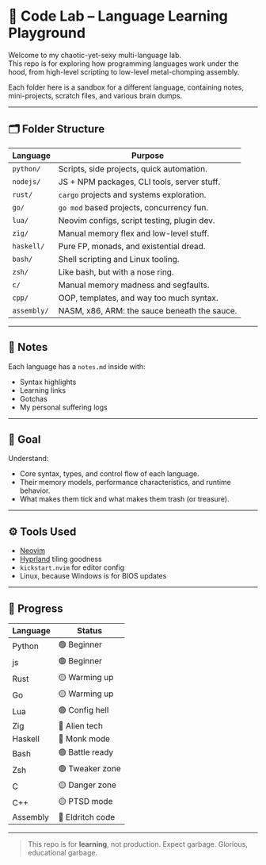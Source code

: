 # 🧪 Code Lab – Language Learning Playground

Welcome to my chaotic-yet-sexy multi-language lab.  
This repo is for exploring how programming languages work under the hood, from high-level scripting to low-level metal-chomping assembly.

Each folder here is a sandbox for a different language, containing notes, mini-projects, scratch files, and various brain dumps.

---

## 🗂 Folder Structure

| Language   | Purpose                                     |
|------------|---------------------------------------------|
| `python/`  | Scripts, side projects, quick automation.   |
| `nodejs/`  | JS + NPM packages, CLI tools, server stuff. |
| `rust/`    | `cargo` projects and systems exploration.   |
| `go/`      | `go mod` based projects, concurrency fun.   |
| `lua/`     | Neovim configs, script testing, plugin dev. |
| `zig/`     | Manual memory flex and low-level stuff.     |
| `haskell/` | Pure FP, monads, and existential dread.     |
| `bash/`    | Shell scripting and Linux tooling.          |
| `zsh/`     | Like bash, but with a nose ring.            |
| `c/`       | Manual memory madness and segfaults.        |
| `cpp/`     | OOP, templates, and way too much syntax.    |
| `assembly/`| NASM, x86, ARM: the sauce beneath the sauce.|

---

## 📝 Notes

Each language has a `notes.md` inside with:
- Syntax highlights
- Learning links
- Gotchas
- My personal suffering logs

---

## 🧠 Goal

Understand:
- Core syntax, types, and control flow of each language.
- Their memory models, performance characteristics, and runtime behavior.
- What makes them tick and what makes them trash (or treasure).

---

## ⚙ Tools Used

- [Neovim](https://neovim.io/)
- [Hyprland](https://github.com/hyprwm/Hyprland) tiling goodness
- `kickstart.nvim` for editor config
- Linux, because Windows is for BIOS updates

---

## 🚀 Progress

| Language   | Status        |
|------------|---------------|
| Python     | 🟢 Beginner   |
| js         | 🟢 Beginner   |
| Rust       | 🟡 Warming up |
| Go         | 🟡 Warming up |
| Lua        | 🟢 Config hell|
| Zig        | 🔴 Alien tech|
| Haskell    | 🔴 Monk mode  |
| Bash       | 🟢 Battle ready|
| Zsh        | 🟢 Tweaker zone|
| C          | 🟡 Danger zone|
| C++        | 🟡 PTSD mode  |
| Assembly   | 🔴 Eldritch code|

---

> This repo is for **learning**, not production. Expect garbage. Glorious, educational garbage.


